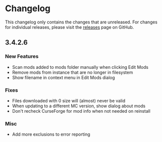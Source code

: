 # Changelog

This changelog only contains the changes that are unreleased. For changes for individual releases, please visit the
[releases](https://github.com/ATLauncher/ATLauncher/releases) page on GitHub.

## 3.4.2.6

### New Features
- Scan mods added to mods folder manually when clicking Edit Mods
- Remove mods from instance that are no longer in filesystem
- Show filename in context menu in Edit Mods dialog

### Fixes
- Files downloaded with 0 size will (almost) never be valid
- When updating to a different MC version, show dialog about mods
- Don't recheck CurseForge for mod info when not needed on reinstall

### Misc
- Add more exclusions to error reporting

